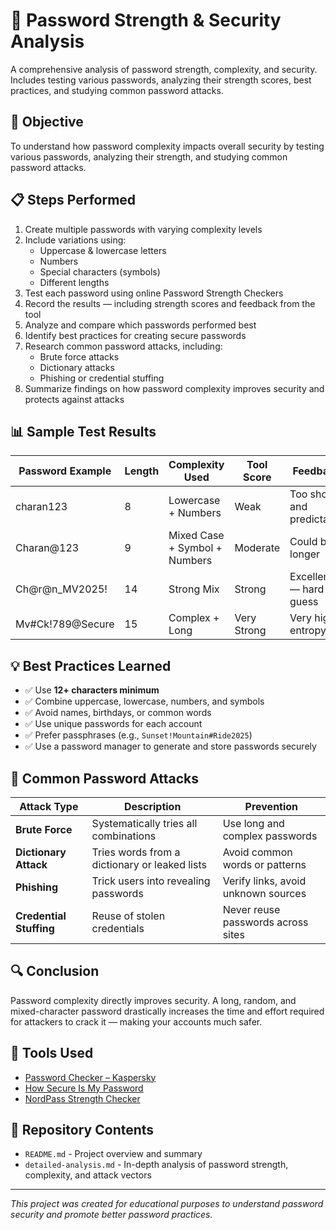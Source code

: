 # 🔐 Password Strength & Security Analysis

A comprehensive analysis of password strength, complexity, and security. Includes testing various passwords, analyzing their strength scores, best practices, and studying common password attacks.

## 🧠 Objective

To understand how password complexity impacts overall security by testing various passwords, analyzing their strength, and studying common password attacks.

## 📋 Steps Performed

1. Create multiple passwords with varying complexity levels
2. Include variations using:
   - Uppercase & lowercase letters
   - Numbers
   - Special characters (symbols)
   - Different lengths
3. Test each password using online Password Strength Checkers
4. Record the results — including strength scores and feedback from the tool
5. Analyze and compare which passwords performed best
6. Identify best practices for creating secure passwords
7. Research common password attacks, including:
   - Brute force attacks
   - Dictionary attacks
   - Phishing or credential stuffing
8. Summarize findings on how password complexity improves security and protects against attacks

## 📊 Sample Test Results

| Password Example | Length | Complexity Used | Tool Score | Feedback |
|-----------------|--------|----------------|------------|----------|
| charan123 | 8 | Lowercase + Numbers | Weak | Too short and predictable |
| Charan@123 | 9 | Mixed Case + Symbol + Numbers | Moderate | Could be longer |
| Ch@r@n_MV2025! | 14 | Strong Mix | Strong | Excellent — hard to guess |
| Mv#Ck!789@Secure | 15 | Complex + Long | Very Strong | Very high entropy |

## 💡 Best Practices Learned

- ✅ Use **12+ characters minimum**
- ✅ Combine uppercase, lowercase, numbers, and symbols
- ✅ Avoid names, birthdays, or common words
- ✅ Use unique passwords for each account
- ✅ Prefer passphrases (e.g., `Sunset!Mountain#Ride2025`)
- ✅ Use a password manager to generate and store passwords securely

## 🧩 Common Password Attacks

| Attack Type | Description | Prevention |
|------------|-------------|------------|
| **Brute Force** | Systematically tries all combinations | Use long and complex passwords |
| **Dictionary Attack** | Tries words from a dictionary or leaked lists | Avoid common words or patterns |
| **Phishing** | Trick users into revealing passwords | Verify links, avoid unknown sources |
| **Credential Stuffing** | Reuse of stolen credentials | Never reuse passwords across sites |

## 🔍 Conclusion

Password complexity directly improves security. A long, random, and mixed-character password drastically increases the time and effort required for attackers to crack it — making your accounts much safer.

## 🧠 Tools Used

- [Password Checker – Kaspersky](https://password.kaspersky.com/)
- [How Secure Is My Password](https://howsecureismypassword.net/)
- [NordPass Strength Checker](https://nordpass.com/password-strength-checker/)

## 📂 Repository Contents

- `README.md` - Project overview and summary
- `detailed-analysis.md` - In-depth analysis of password strength, complexity, and attack vectors

---

*This project was created for educational purposes to understand password security and promote better password practices.*

